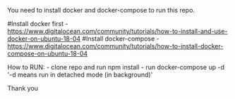 You need to install docker and docker-compose to run this repo.

#Install docker first 
    -https://www.digitalocean.com/community/tutorials/how-to-install-and-use-docker-on-ubuntu-18-04
#Install docker-compose
    -https://www.digitalocean.com/community/tutorials/how-to-install-docker-compose-on-ubuntu-18-04

How to RUN:
    - clone repo and run npm install
    - run docker-compose up -d
    '-d means run in detached mode (in background)'

Thank you